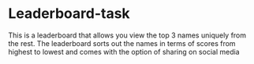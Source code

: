 # Leaderboard-task
This is a leaderboard that allows you view the top 3 names uniquely from the rest.
The leaderboard sorts out the names in terms of scores from highest to lowest and comes with the option of sharing on social media
